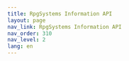 ```yaml
---
title: RpgSystems Information API
layout: page
nav_link: RpgSystems Information API
nav_order: 310
nav_level: 2
lang: en
---
```

